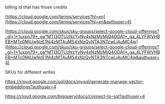 billing id that has those credits

[https://cloud.google.com/terms/services?hl=en](https://cloud.google.com/terms/services?hl=en&authuser=4)

[https://cloud.google.com/skus/sku-groups/select-google-cloud-offerings?_gl=1*1uxpn79*_ga*MTI3OTUzNzYyNy4xNzMzMjQ4ODA1*_ga_4LYFWVHBEB*MTc0MjUwNzE1Ni4zMTAuMS4xNzQyNTA3NTcwLjAuMC4w](https://cloud.google.com/skus/sku-groups/select-google-cloud-offerings?_gl=1*1uxpn79*_ga*MTI3OTUzNzYyNy4xNzMzMjQ4ODA1*_ga_4LYFWVHBEB*MTc0MjUwNzE1Ni4zMTAuMS4xNzQyNTA3NTcwLjAuMC4w&authuser=4)

SKUs for different writes 

https://cloud.google.com/sql/docs/mysql/generate-manage-vector-embeddings?authuser=4

https://cloud.google.com/bigquery/docs/connect-to-sql?authuser=4

